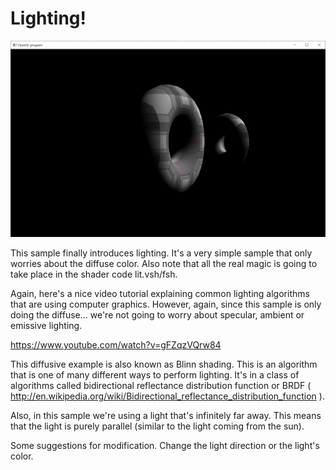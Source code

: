 # Lighting!

![Lighting Screenshot](screenshot.jpg)

This sample finally introduces lighting.  It's a very simple sample that only worries about the diffuse color.  Also note that all the real magic is going to take place in the shader code lit.vsh/fsh.

Again, here's a nice video tutorial explaining common lighting algorithms that are using computer graphics.  However, again, since this sample is only doing the diffuse... we're not going to worry about specular, ambient or emissive lighting.

https://www.youtube.com/watch?v=gFZqzVQrw84

This diffusive example is also known as Blinn shading.  This is an algorithm that is one of many different ways to perform lighting.  It's in a class of algorithms called bidirectional reflectance distribution function or BRDF ( http://en.wikipedia.org/wiki/Bidirectional_reflectance_distribution_function ).

Also, in this sample we're using a light that's infinitely far away.  This means that the light is purely parallel (similar to the light coming from the sun).

Some suggestions for modification.  Change the light direction or the light's color.

